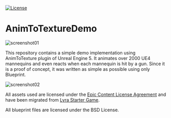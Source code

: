 [![License](https://img.shields.io/badge/License-BSD%202--Clause-orange.svg)](https://opensource.org/licenses/BSD-2-Clause)
# AnimToTextureDemo

![screenshot01](https://github.com/leejeonghun/AnimToTextureDemo/assets/11531985/950d8543-645a-4851-a295-346508a24bb8)

This repository contains a simple demo implementation using AnimToTexture plugin of Unreal Engine 5. It animates over 2000 UE4 mannequins and even reacts when each mannequin is hit by a gun. Since it is a proof of concept, it was written as simple as possible using only Blueprint.

![screenshot02](https://github.com/leejeonghun/AnimToTextureDemo/assets/11531985/5ef3a553-ffbd-4791-bb9b-7a039d62bfc7)

All assets used are licensed under the [Epic Content License Agreement](https://www.unrealengine.com/en-US/eula/content) and have been migrated from [Lyra Starter Game](https://www.unrealengine.com/marketplace/en-US/product/lyra).

All blueprint files are licensed under the BSD License.
